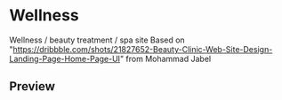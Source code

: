 # Wellness
Wellness / beauty treatment / spa site
Based on "https://dribbble.com/shots/21827652-Beauty-Clinic-Web-Site-Design-Landing-Page-Home-Page-UI" from Mohammad Jabel

## Preview